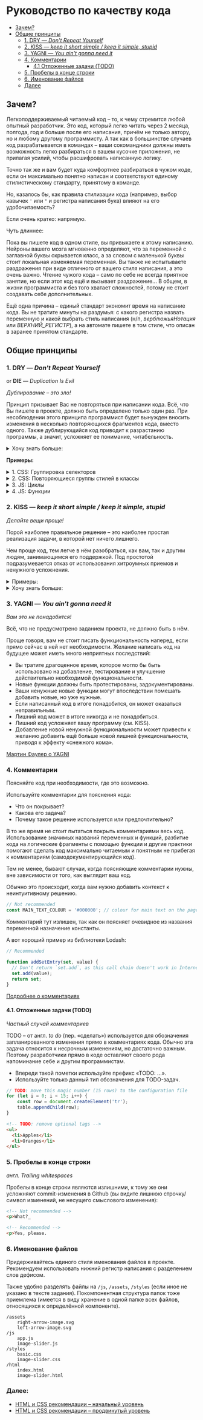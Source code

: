 # Руководство по качеству кода

- [Зачем?](#Зачем)
- [Общие принципы](#Общие-принципы)
  * [1. DRY — *Don't Repeat Yourself*](#_1-dry-don39t-repeat-yourself)
  * [2. KISS — _keep it short simple / keep it simple, stupid_](#_2-kiss-keep-it-short-simple-keep-it-simple-stupid)
  * [3. YAGNI — _You ain't gonna need it_](#_3-yagni-you-ain39t-gonna-need-it)
  * [4. Комментарии](#_4-Комментарии)
    + [4.1 Отложенные задачи (TODO)](#_41-Отложенные-задачи-todo)
  * [5. Пробелы в конце строки](#_5-Пробелы-в-конце-строки)
  * [6. Именование файлов](#_6-Именование-файлов)
  * [Далее](#Далее)

## Зачем?

Легкоподдерживаемый читаемый код – то, к чему стремится любой опытный разработчик. Это код, который легко читать через 2 месяца, полгода, год и больше после его написания, причём не только автору, но и любому другому программисту. А так как в большинстве случаев код разрабатывается в командах – ваши сокомандники должны иметь возможность легко разбираться в вашем кусочке приложения, не прилагая усилий, чтобы расшифровать написанную логику.

Точно так же и вам будет куда комфортнее разбираться в чужом коде, если он максимально понятно написан и соответствуют единому стилистическому стандарту, принятому в команде.

Но, казалось бы, как правила стилизации кода (например, выбор кавычек `'` или `"` и регистра написания букв) влияют на его удобочитаемость?

Если очень кратко: напрямую.

Чуть длиннее:

Пока вы пишете код в одном стиле, вы привыкаете к этому написанию. Нейроны вашего мозга мгновенно определяют, что за переменной с заглавной буквы скрывается класс, а за словом с маленькой буквы стоит локальная изменяемая переменная. Вы также не испытываете раздражения при виде отличного от вашего стиля написания, а это очень важно. Чтение чужого кода – само по себе не всегда приятное занятие, но если этот код ещё и вызывает раздражение... В общем, в жизни программиста и без того хватает сложностей, потому не стоит создавать себе дополнительных.

Ещё одна причина – единый стандарт экономит время на написание кода. Вы не тратите минуты на раздумья: с какого регистра назвать переменную и какой выбрать стиль написания (н/п, _верблюжьяНотация_ или _ВЕРХНИЙ\_РЕГИСТР_), а на автомате пишете в том стиле, что описан в заранее принятом стандарте.

## Общие принципы

### 1. DRY — *Don't Repeat Yourself*
or **DIE** — _Duplication Is Evil_

_Дублирование – это зло!_

Принцип призывает Вас не повторяться при написании кода. Всё, что Вы пишете в проекте, должно быть определено только один раз.
При несоблюдении этого принципа программист будет вынужден вносить изменения в несколько повторяющихся фрагментов кода, вместо одного. Также дублирующийся код приводит к разрастанию программы, а значит, усложняет ее понимание, читабельность.

<details>
    <summary>
    Хочу знать больше:
    </summary>

**История:**
Принцип был впервые упомянут в книге  [«Программист-прагматик» Эндрю Ханта](https://ideafix.name/wp-content/uploads/stuff/book51.pdf) (1999). Однако ещё до выхода книги в свет он был широкоизвестен и повсеместно применялся. В то же время «Программист-прагматик» точно определил принцип и дал ему имя.

В книге DRY описывается как:

> «Каждый фрагмент знания должен иметь единственное, однозначное,
> надежное представление в системе»,

где «фрагмент знания» можно понимать как функциональный логически завершённый кусок кода вашего приложения или алгоритм.

</details>

**Примеры:**

<details>
	<summary> 
		1. CSS: Группировка селекторов
	</summary>

```css
h1 {
  color: #ff0000;
  font-family: Arial;
}
h2 {
  color: #ff0000;
  font-family: Arial;
}
h3 {
  color: #ff0000;
  font-family: Arial;
}
h4 {
  color: #ff0000;
  font-family: Arial;
}
```

С использованием группировки селекторов CSS этот же код может быть написан так:

```css
h1, h2, h3, h4 {
  color: #ff0000;
  font-family: Arial;
}
```

</details>

<details>
	<summary> 
		2. CSS: Повторяющиеся группы стилей в классы
	</summary>

Если один набор CSS-свойств задает стиль нескольких элементов на странице, то такие элементы обычно объединяют в один CSS-класс:

```css
p {
    margin-botton: 10px;
    text-indent: 10px;
}

/* Re-used styles */
.quotation {
    font-family: "Helvetica";
    font-style: italic;
    text-indent: 20px;
}

.bold-text {
    font-weight: bold;
}
```

```html
<section>
	<h2 class="bold-text">Жалобная книга</h2>
	<p>
	Лежит она, эта книга, в специально построенной для нее конторке на станции железной дороги. Ключ от конторки «хранится у станционного жандарма», на деле же никакого ключа не нужно, так как конторка всегда отперта. Раскрывайте книгу и читайте:
	</p>
	<p class="quotation">«Милостивый государь! Проба пера!?»<p>
	<p>Под этим нарисована рожица с длинным носом и рожками. Под рожицей написано:</p>	
	<p class="quotation">«Ты картина, я портрет, ты скотина, а я нет. Я — морда твоя».</p>
	<p>«Подъезжая к сией станцыи и глядя на природу в окно, у меня слетела шляпа. И. Ярмонкин».</p>
</section>

```

</details>

<details>
	<summary> 
		3. JS: Циклы
	</summary>

```js
// non DRY code
console.log('corn');
console.log('pita');
console.log('potato');
console.log('tortilla');
```

```js
// DRY code
const chips = ['corn', 'pita', 'potato', 'tortilla'];

for ( let i = 0; i < chips.length; i++) {
    console.log(chips[i]);
}
```
</details>

<details>
	<summary> 
		4. JS: Функции
	</summary>

Дублирующуюся логику удобно выносить в функции.

```js
const today = new Date();
const weekday = today.toLocaleDateString('en-US', {weekday: 'long'});

// non DRY code
if (weekday === 'Sunday' || weekday === 'Saturday' ) {
    console.log(`Today is ${today} so my day plan includes: sleep, eat, rest`);
} else {
    console.log(`Today is ${today} so my day plan includes: work, work, work`);
}

// DRY code
const today = new Date();
const weekday = today.toLocaleDateString('en-US', {weekday: 'long'});

if (weekday === 'Sunday' || weekday === 'Saturday' ) {
    logDayPlan(today, 'sleep, eat, rest');
} else {
    logDayPlan(today, 'work, work, work');
}

function logDayPlan(weekday, tasks) {
    console.log(`Today is ${weekday} so my day plan includes: ${tasks}`);
}
	
```
</details>

### 2. KISS — _keep it short simple / keep it simple, stupid_

_Делайте вещи проще!_

Порой наиболее правильное решение – это наиболее простая реализация задачи, в которой нет ничего лишнего.

Чем проще код, тем легче в нём разобраться, как вам, так и другим людям, занимающимся его поддержкой. Под простотой подразумевается отказ от использования хитроумных приемов и ненужного усложнения.


<details>
    <summary>Примеры:</summary>

В качестве примера нарушения этого принципа можно назвать написание отдельной функции только лишь для осуществления операции сложения или использование побитового оператора (right shift >> 1) для деления целых чисел на 2.

`(4 >> 1) === (4 / 2)` 

Последнее может оказаться более эффективным для некоторых программных компиляторов, чем обычное деление `/ 2`, но при этом очень сильно снижается понятность кода.

> Важное примечание: Для JS движков эффективность операции сдвига нивелируется дорогостоящим приведением к целочисленному – [тут подробнее](https://thefullsnack.com/en/bitwise-javascript-fast.html).

Применяя такой подход, вы осуществляете clever coding («заумный» кодинг) и over-optimization (чрезмерную оптимизацию). И то, и другое в долгосрочной перспективе будет делать ваш код всё менее и менее понятным как другим разработчикам, так и вам самим, ведь, возможно, вам придётся разбираться с этим кодом снова через месяц, два, год.

</details>

<details>
    <summary>Хочу знать больше:</summary>

**История:** 

Принцип проектирования, принятый в военно-морских силах США в 1960. Принцип KISS утверждает, что большинство систем работают лучше всего, если они остаются простыми, а не усложняются. Поэтому в области проектирования простота должна быть одной из ключевых целей и следует избегать ненужной сложности. Фраза ассоциировалась с авиаконструктором Кларенсом Джонсоном (1910—1990). В 1970-х гг. широко использовался термин «KISS-принцип» (англ. KISS principle). Вариации на фразу включают «англ. Keep it Simple, Silly», «keep it short and simple», «keep it simple and straightforward» и «keep it small and simple».

[Ещё больше на Википедии](https://ru.wikipedia.org/wiki/KISS_(%D0%BF%D1%80%D0%B8%D0%BD%D1%86%D0%B8%D0%BF))

</details>

### 3. YAGNI — _You ain't gonna need it_

_Вам это не понадобится!_

Всё, что не предусмотрено заданием проекта, не должно быть в нём.

Проще говоря, вам не стоит писать функциональность наперед, если прямо сейчас в ней нет необходимости. Желание написать код на будущее может иметь много неприятных последствий: 

- Вы тратите драгоценное время, которое могло бы быть использовано на добавление, тестирование и улучшение действительно необходимой функциональности.
- Новые функции должны быть протестированы, задокументированы.
- Ваши ненужные новые функции могут впоследствии помешать добавить новые, но уже нужные.
- Если написанный код в итоге понадобится, он может оказаться неправильным. 
- Лишний код может в итоге никогда и не понадобиться.
- Лишний код усложняет вашу программу (см. KISS).
- Добавление новой ненужной функциональности может привести к желанию добавить ещё больше новой лишней функциональности, приводя к эффекту «снежного кома».

[Мартин Фаулер о YAGNI](https://martinfowler.com/bliki/Yagni.html)

### 4. Комментарии

Поясняйте код при необходимости, где это возможно.

Используйте комментарии для пояснения кода:

- Что он покрывает?
- Какова его задача?
- Почему такое решение используется или предпочтительно?

В то же время не стоит пытаться покрыть комментариями весь код. Использование значимых названий переменных и функций, разбитие кода на логические фрагменты с помощью функции и другие практики помогают сделать код максимально читаемым и понятным не прибегая к комментариям (самодокументирующийся код). 

Тем не менее, бывают случаи, когда поясняющие комментарии нужны, вне зависимости от того, как выглядит ваш код.

Обычно это происходит, когда вам нужно добавить контекст к неинтуитивному решению.


```js
// Not recommended
const MAIN_TEXT_COLOUR = '#000000'; // colour for main text on the page
```
Комментарий тут излишен, так как он поясняет очевидное из названия переменной назначение константы.

А вот хороший пример из библиотеки Lodash:

```js
// Recommended

function addSetEntry(set, value) {   
  // Don't return `set.add`, as this call chain doesn't work in Internet Explorer 11
  set.add(value);    
  return set;  
}

```
[Подробнее о комментариях](https://learn.javascript.ru/comments)

#### 4.1. Отложенные задачи (TODO)
_Частный случай комментариев_

TODO – от англ. *to do* (пер. «сделать») используется для обозначения запланированного изменения прямо в комментариях кода. Обычно эта задача относится к несрочным изменениям, но достаточно важным. Поэтому разработчики прямо в коде оставляют своего рода напоминание себе и другим программистам.

- Впереди такой пометки используйте префикс «ТODO: ...».
- Используйте только данный тип обозначения для TODO-задач.

```js
// TODO: move this magic number (15 rows) to the configuration file
for (let i = 0; i < 15; i++) {
    const row = document.createElement('tr');
    table.appendChild(row);
}
```
```html
<!-- TODO: remove optional tags -->
<ul>
  <li>Apples</li>
  <li>Oranges</li>
</ul>
```

### 5. Пробелы в конце строки

*англ. Trailing whitespaces*

Пробелы в конце строки являются излишними, к тому же они усложняют commit-изменения в Github (вы видите лишнюю строчку/символ изменений, не несущего смыслового изменения):

```html
<!-- Not recommended -->
<p>What?_

<!-- Recommended -->
<p>Yes, please.
```

### 6. Именование файлов

Придерживайтесь единого стиля именования файлов в проекте. Рекомендуем использовать нижний регистр написания с разделением слов дефисом.

Также удобно разделять файлы на `/js`, `/assets`, `/styles` (если иное не указано в тексте задания). Покомпонентная структура папок тоже приемлема (имеется в виду хранение в одной папке всех файлов, относящихся к определённой компоненте). 

```
/assets
	right-arrow-image.svg
	left-arrow-image.svg
/js
	app.js
	image-slider.js
/styles
	basic.css
	image-slider.css
/html	
	index.html
	image-slider.html
``` 

### Далее:
- [HTML и CSS рекомендации – начальный уровень](html-and-css.md)
- [HTML и CSS рекомендации – продвинутый уровень](html-and-css-extended.md)
<!-- - [Рекомендации к commit-ам](commits.md) -->
<!-- – [JavaScript рекомендации](./javascript.md)
- [Автоматизируй это](./automation.md) -->
